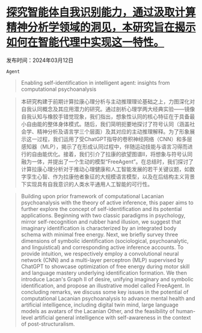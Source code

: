# [探究智能体自我识别能力，通过汲取计算精神分析学领域的洞见，本研究旨在揭示如何在智能代理中实现这一特性。](https://arxiv.org/abs/2403.07664)

发布时间：2024年03月12日

`Agent`

> Enabling self-identification in intelligent agent: insights from computational psychoanalysis

> 本研究构建于前期计算拉康心理分析与主动推理理论基础之上，力图深化对自我认同概念及其应用潜力的研究。通过剖析心理学两大经典实验——镜像自我认知与橡胶手错觉现象，我们指出，想象性认同的核心特征在于具备最小自由能的整体身体模式。随后，我们简明扼要地探讨了符号认同（涵盖社会学、精神分析及语言学三个层面）及其对应的主动推理解释。为了形象展示这一过程，我们运用了受ChatGPT指导的卷积神经网络（CNN）和多层感知器（MLP），揭示了在形成认同过程中，伴随运动技能与语言习得而进行的自由能优化。接着，我们引介了拉康的欲望图谱II，将想象与符号认同融为一体，并提出了一个生动的模型“FreeAgent”。在总结时，我们探讨了计算拉康心理分析对于推动心理健康和人工智能发展的若干关键议题，如数字孪生心智、作为拉康他者象征的大规模语言模型，以及在后结构主义背景下实现具有自我意识的人类水平通用人工智能的可行性。

> Building upon prior framework of computational Lacanian psychoanalysis with the theory of active inference, this paper aims to further explore the concept of self-identification and its potential applications. Beginning with two classic paradigms in psychology, mirror self-recognition and rubber hand illusion, we suggest that imaginary identification is characterized by an integrated body schema with minimal free energy. Next, we briefly survey three dimensions of symbolic identification (sociological, psychoanalytic, and linguistical) and corresponding active inference accounts. To provide intuition, we respectively employ a convolutional neural network (CNN) and a multi-layer perceptron (MLP) supervised by ChatGPT to showcase optimization of free energy during motor skill and language mastery underlying identification formation. We then introduce Lacan's Graph II of desire, unifying imaginary and symbolic identification, and propose an illustrative model called FreeAgent. In concluding remarks, we discuss some key issues in the potential of computational Lacanian psychoanalysis to advance mental health and artificial intelligence, including digital twin mind, large language models as avatars of the Lacanian Other, and the feasibility of human-level artificial general intelligence with self-awareness in the context of post-structuralism.